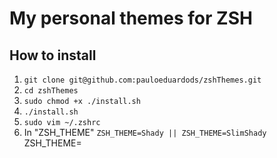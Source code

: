 # My personal themes for ZSH

## How to install

1. `git clone git@github.com:pauloeduardods/zshThemes.git`
2. `cd zshThemes`
3. `sudo chmod +x ./install.sh`
4. `./install.sh`
5. `sudo vim ~/.zshrc`
6. In "ZSH_THEME" `ZSH_THEME=Shady || ZSH_THEME=SlimShady` ZSH_THEME=<ThemeName>
